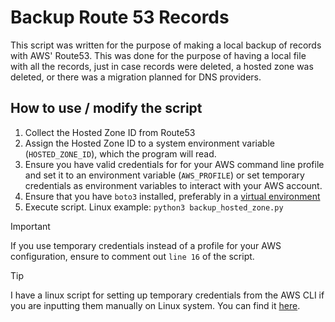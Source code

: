 # Backup Route 53 Records

This script was written for the purpose of making a local backup of records with AWS' Route53. This was done for the purpose of having a local file with all the records, just in case records were deleted, a hosted zone was deleted, or there was a migration planned for DNS providers.

## How to use / modify the script

1. Collect the Hosted Zone ID from Route53
2. Assign the Hosted Zone ID to a system environment variable (`HOSTED_ZONE_ID`), which the program will read.
3. Ensure you have valid credentials for for your AWS command line profile and set it to an environment variable (`AWS_PROFILE`) or set temporary credentials as environment variables to interact with your AWS account.
4. Ensure that you have `boto3` installed, preferably in a [virtual environment](https://docs.python.org/3/library/venv.html)
5. Execute script. Linux example: `python3 backup_hosted_zone.py`

> [!IMPORTANT]  
> If you use temporary credentials instead of a profile for your AWS configuration, ensure to comment out `line 16` of the script.

> [!TIP]
> I have a linux script for setting up temporary credentials from the AWS CLI if you are inputting them manually on Linux system. You can find it [here](https://github.com/oriemcintosh/bash-scripts/tree/main/aws-cli-temp-config).

